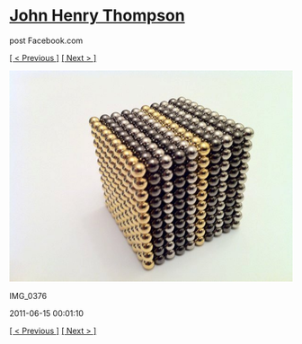 # [John Henry Thompson](../README.md)
post Facebook.com

[[ < Previous ]](2011-06-15-9.md) [[ Next > ]](2011-06-15-11.md)

[![](../media/2011-06-15/Magnetic-Balls-IMG_0376.jpg)](../README.md)

IMG_0376

2011-06-15 00:01:10

[[ < Previous ]](2011-06-15-9.md) [[ Next > ]](2011-06-15-11.md)
